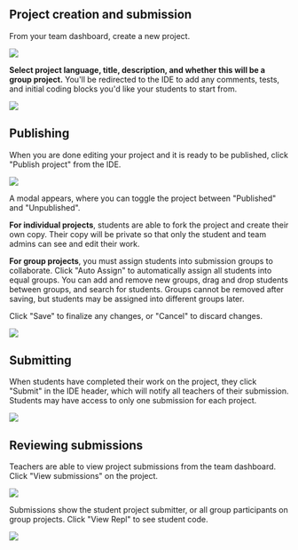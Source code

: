 
## Project creation and submission

From your team dashboard, create a new project.

<img style="max-width: 350px" src="/images/teamsForEducation/project-create-button.png" />

**Select project language, title, description, and whether this will be a group project.** You'll be redirected to the IDE to add any comments, tests, and initial coding blocks you'd like your students to start from.

<img style="max-width: 600px" src="/images/teamsForEducation/project-create.png" />

## Publishing

When you are done editing your project and it is ready to be published, click "Publish project" from the IDE.

<img style="max-width: 150px" src="/images/teamsForEducation/project-publish-button.png" />

A modal appears, where you can toggle the project between "Published" and "Unpublished".

**For individual projects**, students are able to fork the project and create their own copy. Their copy will be private so that only the student and team admins can see and edit their work.

**For group projects**, you must assign students into submission groups to collaborate. Click "Auto Assign" to automatically assign all students into equal groups. You can add and remove new groups, drag and drop students between groups, and search for students. Groups cannot be removed after saving, but students may be assigned into different groups later.

Click "Save" to finalize any changes, or "Cancel" to discard changes.

<img style="max-width: 600px" src="/images/teamsForEducation/project-publish.png" />

## Submitting

When students have completed their work on the project, they click "Submit" in the IDE header, which will notify all teachers of their submission.  Students may have access to only one submission for each project.

<img style="max-width: 100px" src="/images/teamsForEducation/project-submit.png" />

## Reviewing submissions

Teachers are able to view project submissions from the team dashboard. Click "View submissions" on the project.

<img src="/images/teamsForEducation/project-list.png" />

Submissions show the student project submitter, or all group participants on group projects. Click "View Repl" to see student code.

<img src="/images/teamsForEducation/project-submissions.png" />
